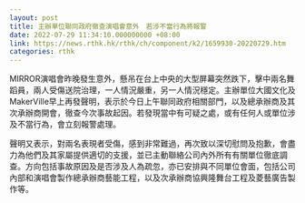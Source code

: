 ```yaml
---
layout: post
title: 主辦單位聯同政府徹查演唱會意外　若涉不當行為將報警
date: 2022-07-29 11:34:10.000000000 +08:00
link: https://news.rthk.hk/rthk/ch/component/k2/1659930-20220729.htm
categories: rthk
---
```


MIRROR演唱會昨晚發生意外，懸吊在台上中央的大型屏幕突然跌下，擊中兩名舞蹈員，兩人受傷送院治理，一人情況嚴重，另一人情況穩定。主辦單位大國文化及MakerVille早上再發聲明，表示於今日上午聯同政府相關部門，以及總承辦商及其次承辦商開會，徹查今次事故起因。若發現當中有可疑之處，或有任何人或單位涉及不當行為，會立刻報警處理。

聲明又表示，對兩名表現者受傷，感到非常難過，再次致以深切慰問及抱歉，會盡力為他們及其家屬提供適切的支援，並已主動聯絡公司內外所有有關單位徹底調查。方向包括事故原因及是否涉及人為疏忽，亦已安排與不同單位會面，包括公司內部和演唱會製作總承辦商藝能工程，以及次承辦商協興隆舞台工程及菱藝廣告製作等。
